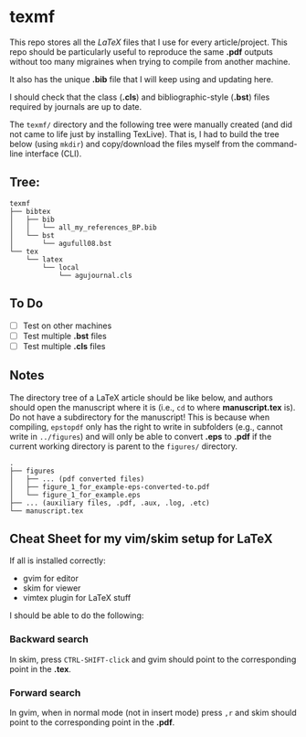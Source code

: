 # texmf

This repo stores all the *LaTeX* files that I use for every article/project.
This repo should be particularly useful to reproduce the same **.pdf** outputs without too many migraines when trying to compile from another machine.

It also has the unique **.bib** file that I will keep using and updating here.

I should check that the class (**.cls**) and bibliographic-style (**.bst**) files required by journals are up to date.

The `texmf/` directory and the following tree were manually created (and did not came to life just by installing TexLive). That is, I had to build the tree below (using `mkdir`) and copy/download the files myself from the command-line interface (CLI).

## Tree:
```
texmf
├── bibtex
│   ├── bib
│   │   └── all_my_references_BP.bib
│   └── bst
│       └── agufull08.bst
└── tex
    └── latex
        └── local
            └── agujournal.cls
```

## To Do

- [ ] Test on other machines
- [ ] Test multiple **.bst** files
- [ ] Test multiple **.cls** files

## Notes

The directory tree of a LaTeX article should be like below, and authors should open the manuscript where it is (i.e., `cd` to where **manuscript.tex** is).
Do not have a subdirectory for the manuscript!
This is because when compiling, `epstopdf` only has the right to write in subfolders (e.g., cannot write in `../figures`) and will only be able to convert **.eps** to **.pdf** if the current working directory is parent to the `figures/` directory.
```
.
├── figures
│   ├── ... (pdf converted files)
│   ├── figure_1_for_example-eps-converted-to.pdf
│   └── figure_1_for_example.eps
├── ... (auxiliary files, .pdf, .aux, .log, .etc)
└── manuscript.tex
```

## Cheat Sheet for my vim/skim setup for LaTeX

If all is installed correctly:
- gvim for editor
- skim for viewer
- vimtex plugin for LaTeX stuff

I should be able to do the following:

### Backward search 

In skim, press `CTRL-SHIFT-click` and gvim should point to the corresponding point in the **.tex**.

### Forward search 

In gvim, when in normal mode (not in insert mode) press `,r` and skim should point to the corresponding point in the **.pdf**.

